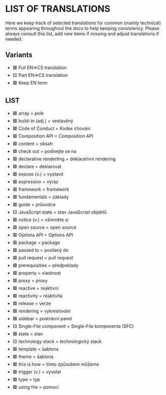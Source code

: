 # LIST OF TRANSLATIONS

Here we keep track of selected translations for common (mainly technical) terms appearing throughout the docs to help keeping consistency. Please always consult this list, add new items if missing and adjust translations if needed.

## Variants
* 🟩 Full EN=>CS translation
* 🟨 Part EN=>CS translation
* 🟥 Keep EN term

## LIST
* 🟩 array = pole
* 🟩 build-in (adj.) = vestavěný
* 🟩 Code of Conduct = Kodex chování
* 🟥 Composition API = Composition API
* 🟩 content = obsah
* 🟩 check out = podívejte se na
* 🟩 declarative renderting = deklarativní rendering
* 🟩 declare = deklarovat
* 🟩 expose (v.) = vystavit
* 🟩 expression = výraz
* 🟥 framework = framework
* 🟩 fundamentals = základy
* 🟩 guide = průvodce
* 🟨 JavaScript state = stav JavaScript objektů
* 🟩 notice (v.) = všimněte si
* 🟥 open source = open source
* 🟥 Options API = Options API
* 🟥 package = package
* 🟩 passed to = posílaný do
* 🟥 pull request = pull request
* 🟩 prerequisities = předpoklady
* 🟩 property = vlastnost
* 🟥 proxy = proxy
* 🟩 reactive = reaktivní
* 🟩 reactivity = reaktivita
* 🟩 release = verze
* 🟩 rendering = vykreslování
* 🟩 sidebar = postranní panel
* 🟨 Single-File component = Single-File komponenta (SFC)
* 🟩 state = stav
* 🟨 technology stack = technologický stack
* 🟩 template = šablona
* 🟩 theme = šablona
* 🟩 this is how = tímto způsobem můžeme
* 🟩 trigger (v.) = vyvolat
* 🟩 type = typ
* 🟩 using the = pomocí
